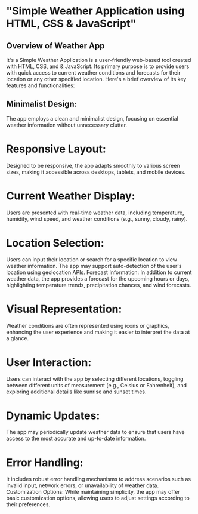 # "Simple Weather Application using HTML, CSS &amp; JavaScript"

## Overview of Weather App

It's a  Simple Weather Application is a user-friendly web-based tool created with HTML, CSS, and &amp; JavaScript. Its primary purpose is to provide users with quick access to current weather conditions and forecasts for their location or any other specified location. Here's a brief overview of its key features and functionalities:

## Minimalist Design: 

The app employs a clean and minimalist design, focusing on essential weather information without unnecessary clutter.

# Responsive Layout: 

Designed to be responsive, the app adapts smoothly to various screen sizes, making it accessible across desktops, tablets, and mobile devices.

# Current Weather Display: 

Users are presented with real-time weather data, including temperature, humidity, wind speed, and weather conditions (e.g., sunny, cloudy, rainy).

# Location Selection: 

Users can input their location or search for a specific location to view weather information. The app may support auto-detection of the user's location using geolocation APIs.
Forecast Information: In addition to current weather data, the app provides a forecast for the upcoming hours or days, highlighting temperature trends, precipitation chances, and wind forecasts.

# Visual Representation: 

Weather conditions are often represented using icons or graphics, enhancing the user experience and making it easier to interpret the data at a glance.

# User Interaction: 

Users can interact with the app by selecting different locations, toggling between different units of measurement (e.g., Celsius or Fahrenheit), and exploring additional details like sunrise and sunset times.

# Dynamic Updates:

 The app may periodically update weather data to ensure that users have access to the most accurate and up-to-date information.

# Error Handling: 

It includes robust error handling mechanisms to address scenarios such as invalid input, network errors, or unavailability of weather data.
Customization Options: While maintaining simplicity, the app may offer basic customization options, allowing users to adjust settings according to their preferences.




